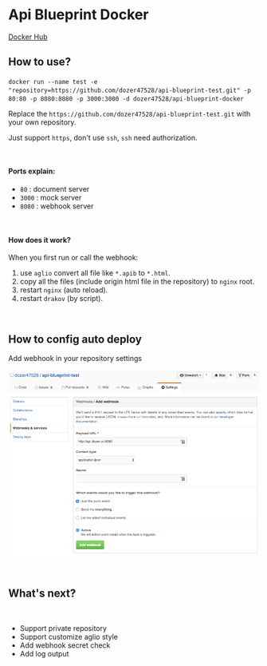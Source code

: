 Api Blueprint Docker
=================

[Docker Hub](https://hub.docker.com/r/dozer47528/api-blueprint-docker/)

## How to use?
`docker run --name test -e "repository=https://github.com/dozer47528/api-blueprint-test.git" -p 80:80 -p 8080:8080 -p 3000:3000 -d dozer47528/api-blueprint-docker`

Replace the `https://github.com/dozer47528/api-blueprint-test.git` with your own repository.

Just support `https`, don't use `ssh`, `ssh` need authorization.

&nbsp;

#### Ports explain:

* `80` : document server
* `3000` : mock server
* `8080` : webhook server

&nbsp;

#### How does it work?

When you first run or call the webhook:

1. use `aglio` convert all file like `*.apib` to `*.html`.
2. copy all the files (include origin html file in the repository) to `nginx` root.
3. restart `nginx` (auto reload).
4. restart `drakov` (by script).

&nbsp;

## How to config auto deploy
Add webhook in your repository settings

![settings](images/webhook.png)

&nbsp;

## What's next?

&nbsp;

* Support private repository
* Support customize aglio style
* Add webhook secret check
* Add log output
